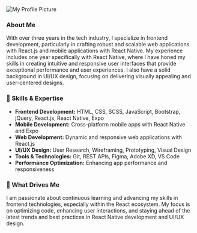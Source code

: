 ![My Profile Picture](https://media.licdn.com/dms/image/v2/D4D16AQFfl26sCezwcw/profile-displaybackgroundimage-shrink_350_1400/profile-displaybackgroundimage-shrink_350_1400/0/1725153116834?e=1730937600&v=beta&t=hHwuCLmAEsKHD5Y5F1auCc1aer2-PASN8YjAZJcWlaI)


### About Me
With over three years in the tech industry, I specialize in frontend development, particularly in crafting robust and scalable web applications with React.js and mobile applications with React Native. My experience includes one year specifically with React Native, where I have honed my skills in creating intuitive and responsive user interfaces that provide exceptional performance and user experiences. I also have a solid background in UI/UX design, focusing on delivering visually appealing and user-centered designs.

### 🔧 Skills & Expertise
- **Frontend Development:** HTML, CSS, SCSS, JavaScript, Bootstrap, jQuery, React.js, React Native, Expo
- **Mobile Development:** Cross-platform mobile apps with React Native and Expo
- **Web Development:** Dynamic and responsive web applications with React.js
- **UI/UX Design:** User Research, Wireframing, Prototyping, Visual Design
- **Tools & Technologies:** Git, REST APIs, Figma, Adobe XD, VS Code
- **Performance Optimization:** Enhancing app performance and responsiveness

### 🚀 What Drives Me
I am passionate about continuous learning and advancing my skills in frontend technologies, especially within the React ecosystem. My focus is on optimizing code, enhancing user interactions, and staying ahead of the latest trends and best practices in React Native development and UI/UX design.

